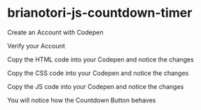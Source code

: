 # brianotori-js-countdown-timer
Create an Account with Codepen

Verify your Account

Copy the HTML code into your Codepen and notice the changes 

Copy the CSS code into your Codepen and notice the changes

Copy the JS code into your Codepen and notice the changes

You will notice how the Countdown Button behaves 
